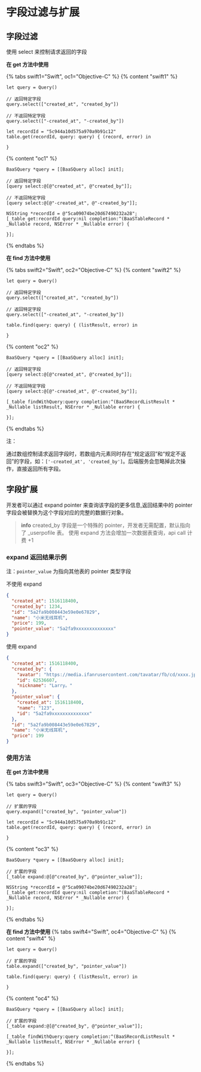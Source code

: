 # 字段过滤与扩展

## 字段过滤

使用 select 来控制请求返回的字段

**在 get 方法中使用**

{% tabs swift1="Swift", oc1="Objective-C" %}
{% content "swift1" %}
```
let query = Query()

// 返回特定字段
query.select(["created_at", "created_by"])

// 不返回特定字段
query.select(["-created_at", "-created_by"])

let recordId = "5c944a10d575a970a9b91c12"
table.get(recordId, query: query) { (record, error) in

}
```
{% content "oc1" %}
```
BaaSQuery *query = [[BaaSQuery alloc] init];

// 返回特定字段
[query select:@[@"created_at", @"created_by"]];

// 不返回特定字段
[query select:@[@"-created_at", @"-created_by"]];

NSString *recordId = @"5ca09074be20d67490232a28";
[_table get:recordId query:nil completion:^(BaaSTableRecord * _Nullable record, NSError * _Nullable error) {
                        
}];
```
{% endtabs %}

**在 find 方法中使用**

{% tabs swift2="Swift", oc2="Objective-C" %}
{% content "swift2" %}
```
let query = Query()

// 返回特定字段
query.select(["created_at", "created_by"])

// 返回特定字段
query.select(["-created_at", "-created_by"])

table.find(query: query) { (listResult, error) in
                    
}
```
{% content "oc2" %}
```
BaaSQuery *query = [[BaaSQuery alloc] init];

// 返回特定字段
[query select:@[@"created_at", @"created_by"]];

// 不返回特定字段
[query select:@[@"-created_at", @"-created_by"]];

[_table findWithQuery:query completion:^(BaaSRecordListResult * _Nullable listResult, NSError * _Nullable error) {

}];
```
{% endtabs %}

<span class="attention">注：</span>

通过数组控制请求返回字段时，若数组内元素同时存在“规定返回”和“规定不返回”的字段，如：`['-created_at', 'created_by']`。后端服务会忽略掉此次操作，直接返回所有字段。

## 字段扩展

开发者可以通过 expand pointer 来查询该字段的更多信息,返回结果中的 pointer 字段会被替换为这个字段对应的完整的数据行对象。

> **info**
> created_by 字段是一个特殊的 pointer，开发者无需配置，默认指向了 _userpofile 表。
> 使用 expand 方法会增加一次数据表查询，api call 计费 +1

### expand 返回结果示例

注：`pointer_value` 为指向其他表的 pointer 类型字段

不使用 expand
```json
{
  "created_at": 1516118400,
  "created_by": 1234,
  "id": "5a2fa9b008443e59e0e67829",
  "name": "小米无线耳机",
  "price": 199,
  "pointer_value": "5a2fa9xxxxxxxxxxxxxx"
}
```

使用 expand
```json
{
  "created_at": 1516118400,
  "created_by": {
    "avatar": "https://media.ifanrusercontent.com/tavatar/fb/cd/xxxx.jpg",
    "id": 62536607,
    "nickname": "Larry。"
  },
  "pointer_value": {
    "created_at": 1516118400,
    "name": "123",
    "id": "5a2fa9xxxxxxxxxxxxxx"
  },
  "id": "5a2fa9b008443e59e0e67829",
  "name": "小米无线耳机",
  "price": 199
}
```

### 使用方法
**在 get 方法中使用**

{% tabs swift3="Swift", oc3="Objective-C" %}
{% content "swift3" %}
```
let query = Query()

// 扩展的字段
query.expand(["created_by", "pointer_value"])

let recordId = "5c944a10d575a970a9b91c12"
table.get(recordId, query: query) { (record, error) in

}
```
{% content "oc3" %}
```
BaaSQuery *query = [[BaaSQuery alloc] init];

// 扩展的字段
[_table expand:@[@"created_by", @"pointer_value"]];

NSString *recordId = @"5ca09074be20d67490232a28";
[_table get:recordId query:nil completion:^(BaaSTableRecord * _Nullable record, NSError * _Nullable error) {
                        
}];
```
{% endtabs %}

**在 find 方法中使用**
{% tabs swift4="Swift", oc4="Objective-C" %}
{% content "swift4" %}
```
let query = Query()

// 扩展的字段
table.expand(["created_by", "pointer_value"])

table.find(query: query) { (listResult, error) in
                    
}
```
{% content "oc4" %}
```
BaaSQuery *query = [[BaaSQuery alloc] init];

// 扩展的字段
[_table expand:@[@"created_by", @"pointer_value"]];

[_table findWithQuery:query completion:^(BaaSRecordListResult * _Nullable listResult, NSError * _Nullable error) {

}];
```
{% endtabs %}
